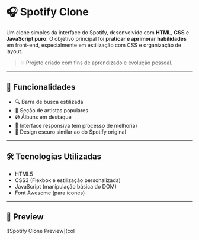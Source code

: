 # 🎧 Spotify Clone

Um clone simples da interface do Spotify, desenvolvido com **HTML**, **CSS** e **JavaScript puro**. O objetivo principal foi **praticar e aprimorar habilidades** em front-end, especialmente em estilização com CSS e organização de layout.

> 💡 Projeto criado com fins de aprendizado e evolução pessoal.

---

## 🚀 Funcionalidades

- 🔍 Barra de busca estilizada
- 🎤 Seção de artistas populares
- 💿 Álbuns em destaque
- 💅 Interface responsiva (em processo de melhoria)
- 🌙 Design escuro similar ao do Spotify original

---

## 🛠️ Tecnologias Utilizadas

- HTML5
- CSS3 (Flexbox e estilização personalizada)
- JavaScript (manipulação básica do DOM)
- Font Awesome (para ícones)

---

## 📸 Preview

![Spotify Clone Preview](col

